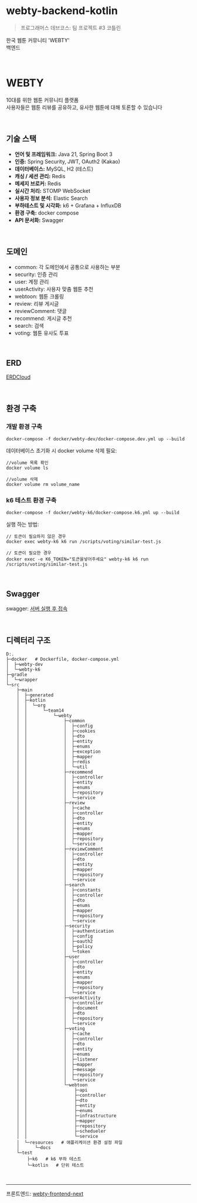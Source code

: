 # webty-backend-kotlin

> 프로그래머스 데브코스: 팀 프로젝트 #3 코틀린

한국 웹툰 커뮤니티 'WEBTY'  
백엔드


<br>

# WEBTY

10대를 위한 웹툰 커뮤니티 플랫폼  
사용자들은 웹툰 리뷰를 공유하고, 유사한 웹툰에 대해 토론할 수 있습니다


<br>

## 기술 스택

- **언어 및 프레임워크:** Java 21, Spring Boot 3
- **인증:** Spring Security, JWT, OAuth2 (Kakao)
- **데이터베이스:** MySQL, H2 (테스트)
- **캐싱 / 세션 관리:** Redis
- **메세지 브로커:** Redis
- **실시간 처리:** STOMP WebSocket
- **사용자 정보 분석:** Elastic Search
- **부하테스트 및 시각화:** k6 + Grafana + InfluxDB
- **환경 구축:** docker compose
- **API 문서화:** Swagger

<br>

## 도메인

- common: 각 도메인에서 공통으로 사용하는 부분
- security: 인증 관리
- user: 계정 관리
- userActivity: 사용자 맞춤 웹툰 추천
- webtoon: 웹툰 크롤링
- review: 리뷰 게시글
- reviewComment: 댓글
- recommend: 게시글 추천
- search: 검색
- voting: 웹툰 유사도 투표

<br>

## ERD

[ERDCloud](https://www.erdcloud.com/d/W5oyCz7sXaAzScd4X)

<br>

## 환경 구축

### 개발 환경 구축

```
docker-compose -f docker/webty-dev/docker-compose.dev.yml up --build
```

데이터베이스 초기화 시 docker volume 삭제 필요:

```
//volume 목록 확인
docker volume ls

//volume 삭제
docker volume rm volume_name
```

### k6 테스트 환경 구축

```
docker-compose -f docker/webty-k6/docker-compose.k6.yml up --build
```

실행 하는 방법:

```
// 토큰이 필요하지 않은 경우
docker exec webty-k6 k6 run /scripts/voting/similar-test.js

// 토큰이 필요한 경우
docker exec -e K6_TOKEN="토큰을넣어주세요" webty-k6 k6 run /scripts/voting/similar-test.js
```

<br>

## Swagger

swagger: [서버 실행 후 접속](http://localhost:8080/swagger-ui/index.html)


<br>

## 디렉터리 구조

```
D:.
├─docker   # Dockerfile, docker-compose.yml
│  ├─webty-dev
│  └─webty-k6
├─gradle
│  └─wrapper
└─src
    ├─main
    │  ├─generated
    │  ├─kotlin
    │  │  └─org
    │  │      └─team14
    │  │          └─webty
    │  │              ├─common
    │  │              │  ├─config
    │  │              │  ├─cookies
    │  │              │  ├─dto
    │  │              │  ├─entity
    │  │              │  ├─enums
    │  │              │  ├─exception
    │  │              │  ├─mapper
    │  │              │  ├─redis
    │  │              │  └─util
    │  │              ├─recommend
    │  │              │  ├─controller
    │  │              │  ├─entity
    │  │              │  ├─enums
    │  │              │  ├─repository
    │  │              │  └─service
    │  │              ├─review
    │  │              │  ├─cache
    │  │              │  ├─controller
    │  │              │  ├─dto
    │  │              │  ├─entity
    │  │              │  ├─enums
    │  │              │  ├─mapper
    │  │              │  ├─repository
    │  │              │  └─service
    │  │              ├─reviewComment
    │  │              │  ├─controller
    │  │              │  ├─dto
    │  │              │  ├─entity
    │  │              │  ├─mapper
    │  │              │  ├─repository
    │  │              │  └─service
    │  │              ├─search
    │  │              │  ├─constants
    │  │              │  ├─controller
    │  │              │  ├─dto
    │  │              │  ├─enums
    │  │              │  ├─mapper
    │  │              │  ├─repository
    │  │              │  └─service
    │  │              ├─security
    │  │              │  ├─authentication
    │  │              │  ├─config
    │  │              │  ├─oauth2
    │  │              │  ├─policy
    │  │              │  └─token
    │  │              ├─user
    │  │              │  ├─controller
    │  │              │  ├─dto
    │  │              │  ├─entity
    │  │              │  ├─enums
    │  │              │  ├─mapper
    │  │              │  ├─repository
    │  │              │  └─service
    │  │              ├─userActivity
    │  │              │  ├─controller
    │  │              │  ├─document
    │  │              │  ├─dto
    │  │              │  ├─repository
    │  │              │  └─service
    │  │              ├─voting
    │  │              │  ├─cache
    │  │              │  ├─controller
    │  │              │  ├─dto
    │  │              │  ├─entity
    │  │              │  ├─enums
    │  │              │  ├─listener
    │  │              │  ├─mapper
    │  │              │  ├─message
    │  │              │  ├─repository
    │  │              │  └─service
    │  │              └─webtoon
    │  │                  ├─api
    │  │                  ├─controller
    │  │                  ├─dto
    │  │                  ├─entity
    │  │                  ├─enums
    │  │                  ├─infrastructure
    │  │                  ├─mapper
    │  │                  ├─repository
    │  │                  ├─schedueler
    │  │                  └─service
    │  └─resources   # 애플리케이션 환경 설정 파일
    │      └─docs
    └─test
        ├─k6   # k6 부하 테스트
        └─kotlin   # 단위 테스트
```

<br>

---

프론트엔드: [webty-frontend-next](https://github.com/dia218/webty-frontend-next)


